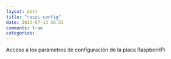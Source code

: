 ```yaml
---
layout: post
title: "raspi-config"
date: 2013-07-13 16:51
comments: true
categories: 
---
```

Acceso a los parámetros de configuración de la placa RaspberriPi

